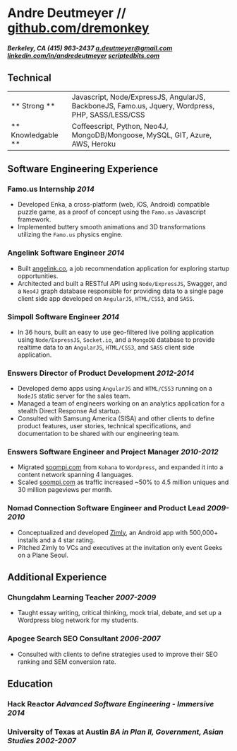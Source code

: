 # Andre Deutmeyer // [github.com/dremonkey](http://github.com/dremonkey)

#### *Berkeley, CA* *(415) 963-2437* *[a.deutmeyer@gmail.com](mailto:a.deutmeyer@gmail.com)* *[linkedin.com/in/andredeutmeyer](http://linkedin.com/in/andredeutmeyer)* *[scriptedbits.com](http://scriptedbits.com)*


## Technical

|                     |                     |
| ------------------- | ------------------- |
| ** Strong **        | Javascript, Node/ExpressJS, AngularJS, BackboneJS, Famo.us, Jquery, Wordpress, PHP, SASS/LESS/CSS |
| ** Knowledgable **  | Coffeescript, Python, Neo4J, MongoDB/Mongoose, MySQL, GIT, Azure, AWS, Heroku |


## Software Engineering Experience

### Famo.us **Internship** *2014*

- Developed Enka, a cross-platform (web, iOS, Android) compatible puzzle game, as a proof of concept using the ```Famo.us``` Javascript framework.
- Implemented buttery smooth animations and 3D transformations utilizing the ```Famo.us``` physics engine.

### Angelink **Software Engineer** *2014*

- Built [angelink.co](http://angelink.co), a job recommendation application for exploring startup opportunities.
- Architected and built a RESTful API using ```Node/ExpressJS```, Swagger, and a ```Neo4J``` graph database responsible for providing data to a single page client side app developed on ```AngularJS```, ```HTML/CSS3```, and ```SASS```.

### Simpoll **Software Engineer** *2014*

- In 36 hours, built an easy to use geo-filtered live polling application using ```Node/ExpressJS```, ```Socket.io```, and a ```MongoDB``` database to provide realtime data to an ```AngularJS```, ```HTML/CSS3```, and ```SASS``` client side application.

### Enswers **Director of Product Development** *2012-2014*

- Developed demo apps using ```AngularJS``` and ```HTML/CSS3``` running on a ```NodeJS``` static server for the sales team.
- Managed a team of engineers working on an analytics application for a stealth Direct Response Ad startup.
- Consulted with Samsung America (SISA) and other clients to define product features, user stories, technical specifications, and documentation to be shared with our engineering team.

### Enswers **Software Engineer and Project Manager** *2010-2012*

- Migrated [soompi.com](http://soompi.com) from ```Kohana``` to ```Wordpress```, and expanded it into a content network spanning 4 languages.
- Scaled [soompi.com](http://soompi.com) as traffic increased ~50% to 4.5 million uniques and 30 million pageviews per month.

### Nomad Connection **Software Engineer and Product Lead** *2009-2010*

- Conceptualized and developed [Zimly](http://zim.ly/), an Android app with 500,000+ installs and a 4 star rating.
- Pitched Zimly to VCs and executives at the invitation only event Geeks on a Plane Seoul.


## Additional Experience

### Chungdahm Learning **Teacher** *2007-2009*

- Taught essay writing, critical thinking, mock trial, debate, and set up a Wordpress blog network for my students.

### Apogee Search **SEO Consultant** *2006-2007*

- Consulted with clients to define strategies used to improve their SEO ranking and SEM conversion rate.


## Education

### Hack Reactor **_Advanced Software Engineering - Immersive_** *2014*

### University of Texas at Austin **_BA in Plan II, Government, Asian Studies_** *2002-2007*